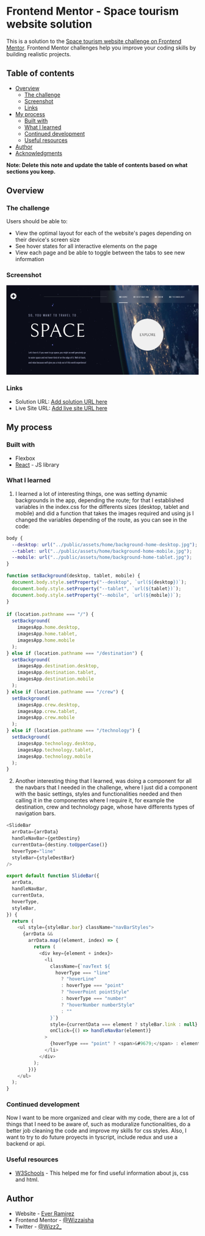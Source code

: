 # Frontend Mentor - Space tourism website solution

This is a solution to the [Space tourism website challenge on Frontend Mentor](https://www.frontendmentor.io/challenges/space-tourism-multipage-website-gRWj1URZ3). Frontend Mentor challenges help you improve your coding skills by building realistic projects.

## Table of contents

- [Overview](#overview)
  - [The challenge](#the-challenge)
  - [Screenshot](#screenshot)
  - [Links](#links)
- [My process](#my-process)
  - [Built with](#built-with)
  - [What I learned](#what-i-learned)
  - [Continued development](#continued-development)
  - [Useful resources](#useful-resources)
- [Author](#author)
- [Acknowledgments](#acknowledgments)

**Note: Delete this note and update the table of contents based on what sections you keep.**

## Overview

### The challenge

Users should be able to:

- View the optimal layout for each of the website's pages depending on their device's screen size
- See hover states for all interactive elements on the page
- View each page and be able to toggle between the tabs to see new information

### Screenshot

![](./screenshot.jpg)

### Links

- Solution URL: [Add solution URL here](https://github.com/Wizzaisha/space-page)
- Live Site URL: [Add live site URL here](https://space-page-hdo3uqy54-wizzaisha.vercel.app/)

## My process

### Built with

- Flexbox
- [React](https://reactjs.org/) - JS library

### What I learned

1. I learned a lot of interesting things, one was setting dynamic backgrounds in the app, depending the route; for that I established variables in the index.css for the differents sizes (desktop, tablet and mobile) and did a function that takes the images required and using js I changed the variables depending of the route, as you can see in the code:

```css
body {
  --desktop: url("../public/assets/home/background-home-desktop.jpg");
  --tablet: url("../public/assets/home/background-home-mobile.jpg");
  --mobile: url("../public/assets/home/background-home-tablet.jpg");
}
```

```js
function setBackground(desktop, tablet, mobile) {
  document.body.style.setProperty("--desktop", `url(${desktop})`);
  document.body.style.setProperty("--tablet", `url(${tablet})`);
  document.body.style.setProperty("--mobile", `url(${mobile})`);
}

if (location.pathname === "/") {
  setBackground(
    imagesApp.home.desktop,
    imagesApp.home.tablet,
    imagesApp.home.mobile
  );
} else if (location.pathname === "/destination") {
  setBackground(
    imagesApp.destination.desktop,
    imagesApp.destination.tablet,
    imagesApp.destination.mobile
  );
} else if (location.pathname === "/crew") {
  setBackground(
    imagesApp.crew.desktop,
    imagesApp.crew.tablet,
    imagesApp.crew.mobile
  );
} else if (location.pathname === "/technology") {
  setBackground(
    imagesApp.technology.desktop,
    imagesApp.technology.tablet,
    imagesApp.technology.mobile
  );
}
```

2. Another interesting thing that I learned, was doing a component for all the navbars that I needed in the challenge, where I just did a component with the basic settings, styles and functionalities needed and then calling it in the componentes where I require it, for example the destination, crew and technology page, whose have differents types of navigation bars.

```js
<SlideBar
  arrData={arrData}
  handleNavBar={getDestiny}
  currentData={destiny.toUpperCase()}
  hoverType="line"
  styleBar={styleDestBar}
/>
```

```js
export default function SlideBar({
  arrData,
  handleNavBar,
  currentData,
  hoverType,
  styleBar,
}) {
  return (
    <ul style={styleBar.bar} className="navBarStyles">
      {arrData &&
        arrData.map((element, index) => {
          return (
            <div key={element + index}>
              <li
                className={`navText ${
                  hoverType === "line"
                    ? "hoverLine"
                    : hoverType === "point"
                    ? "hoverPoint pointStyle"
                    : hoverType === "number"
                    ? "hoverNumber numberStyle"
                    : ""
                }`}
                style={currentData === element ? styleBar.link : null}
                onClick={() => handleNavBar(element)}
              >
                {hoverType === "point" ? <span>&#9679;</span> : element}
              </li>
            </div>
          );
        })}
    </ul>
  );
}
```

### Continued development

Now I want to be more organized and clear with my code, there are a lot of things that I need to be aware of, such as moduralize functionalities, do a better job cleaning the code and improve my skills for css styles. Also, I want to try to do future proyects in tyscript, include redux and use a backend or api.

### Useful resources

- [W3Schools](https://www.w3schools.com/) - This helped me for find useful information about js, css and html.

## Author

- Website - [Ever Ramirez](https://portafolio-ever.vercel.app/)
- Frontend Mentor - [@Wizzaisha](https://www.frontendmentor.io/profile/Wizzaisha)
- Twitter - [@Wizz2\_](https://twitter.com/Wizz2_)
